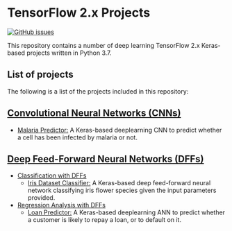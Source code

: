 # TensorFlow 2.x Projects
[![GitHub issues](https://img.shields.io/github/issues/Carla-de-Beer/tensorflow-2.0-projects.svg?style=flat-square)](https://github.com/Carla-de-Beer/tensorflow-2.0-projects/issues)

This repository contains a number of deep learning TensorFlow 2.x Keras-based projects written in Python 3.7.

## List of projects

The following is a list of the projects included in this repository:

## [Convolutional Neural Networks (CNNs)](https://github.com/Carla-de-Beer/tensorflow-2.0-projects/tree/master/cnn/)
* [Malaria Predictor:](https://github.com/Carla-de-Beer/tensorflow-2.0-projects/tree/master/cnn/malaria-predictor) A Keras-based deeplearning CNN to predict whether a cell has been infected by malaria or not.


## [Deep Feed-Forward Neural Networks (DFFs)](https://github.com/Carla-de-Beer/tensorflow-2.0-projects/tree/master/dff)
* [Classification with DFFs](https://github.com/Carla-de-Beer/tensorflow-2.0-projects/tree/master/dff/classification/)
	* [Iris Dataset Classifier:](https://github.com/Carla-de-Beer/tensorflow-2.0-projects/tree/master/dff/regression/loan-predictor) A Keras-based deep feed-forward neural network classifying iris flower species given the input parameters provided.
* [Regression Analysis with DFFs](https://github.com/Carla-de-Beer/tensorflow-2.0-projects/tree/master/dff/regression/loan-predictor)
	* [Loan Predictor:](https://github.com/Carla-de-Beer/tensorflow-2.0-projects/tree/master/dff/regression/loan-predictor) A Keras-based deeplearning ANN to predict whether a customer is likely to repay a loan, or to default on it.
